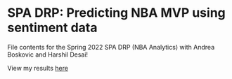 # SPA DRP: Predicting NBA MVP using sentiment data

File contents for the Spring 2022 SPA DRP (NBA Analytics) with Andrea Boskovic and Harshil Desai!

View my results [here](https://kobesar.github.io/projects/presentclean.html#1)
